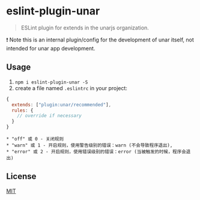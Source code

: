 # eslint-plugin-unar

> ESLint plugin for extends in the unarjs organization.

:exclamation: Note this is an internal plugin/config for the development of unar itself, not intended for unar app development.

## Usage

1. `npm i eslint-plugin-unar -S`
2. create a file named `.eslintrc` in your project:

```js
{
  extends: ["plugin:unar/recommended"],
  rules: {
    // override if necessary
  }
}
```
```
* "off" 或 0 - 关闭规则
* "warn" 或 1 - 开启规则，使用警告级别的错误：warn (不会导致程序退出),
* "error" 或 2 - 开启规则，使用错误级别的错误：error (当被触发的时候，程序会退出)
```

## License

[MIT](http://opensource.org/licenses/MIT)